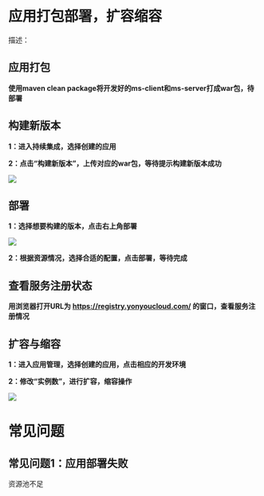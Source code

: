 # 应用打包部署，扩容缩容

描述：
## 应用打包

**使用maven clean package将开发好的ms-client和ms-server打成war包，待部署**

## 构建新版本

**1：进入持续集成，选择创建的应用**

**2：点击“构建新版本”，上传对应的war包，等待提示构建新版本成功**

![](yy5.jpg)

## 部署

**1：选择想要构建的版本，点击右上角部署**

![](yy4.jpg)

**2：根据资源情况，选择合适的配置，点击部署，等待完成**

## 查看服务注册状态

**用浏览器打开URL为 https://registry.yonyoucloud.com/ 的窗口，查看服务注册情况**

## 扩容与缩容
**1：进入应用管理，选择创建的应用，点击相应的开发环境**

**2：修改“实例数”，进行扩容，缩容操作**

![](yy3.jpg)

# 常见问题

## 常见问题1：应用部署失败

资源池不足